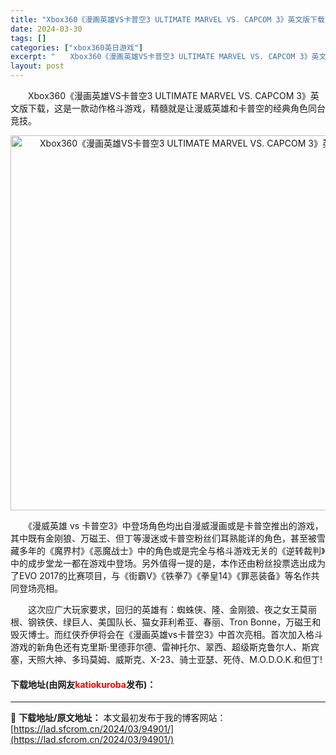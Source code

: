 ```yaml
---
title: "Xbox360《漫画英雄VS卡普空3 ULTIMATE MARVEL VS. CAPCOM 3》英文版下载"
date: 2024-03-30
tags: []
categories: ["xbox360英日游戏"]
excerpt: "　　Xbox360《漫画英雄VS卡普空3 ULTIMATE MARVEL VS. CAPCOM 3》英文版下载，这是一款动作格斗游戏，精髓就是让漫威英雄和卡普空的经典角色同台竞技。 　　《漫威英雄 vs 卡普空3》中登场角色均出自漫威漫画或是卡普空推出的游戏，其中既有金刚狼、万磁王、但丁等漫迷或卡普&hellip;"
layout: post
---
```


 <p>　　Xbox360《漫画英雄VS卡普空3 ULTIMATE MARVEL VS. CAPCOM 3》英文版下载，这是一款动作格斗游戏，精髓就是让漫威英雄和卡普空的经典角色同台竞技。</p> <p align="center"><img align="" border="0" src="https://lad.sfcrom.cn/wp-content/uploads/2024/03/20240330_6607daa2b2b83.webp" width="600" alt="Xbox360《漫画英雄VS卡普空3 ULTIMATE MARVEL VS. CAPCOM 3》英文版下载" /></p> <p>　　《漫威英雄 vs 卡普空3》中登场角色均出自漫威漫画或是卡普空推出的游戏，其中既有金刚狼、万磁王、但丁等漫迷或卡普空粉丝们耳熟能详的角色，甚至被雪藏多年的《魔界村》《恶魔战士》中的角色或是完全与格斗游戏无关的《逆转裁判》中的成步堂龙一都在游戏中登场。另外值得一提的是，本作还由粉丝投票选出成为了EVO 2017的比赛项目，与《街霸V》《铁拳7》《拳皇14》《罪恶装备》等名作共同登场亮相。</p> <p>　　这次应广大玩家要求，回归的英雄有：蜘蛛侠、隆、金刚狼、夜之女王莫丽根、钢铁侠、绿巨人、美国队长、猫女菲利希亚、春丽、Tron Bonne，万磁王和毁灭博士。而红侠乔伊将会在《漫画英雄vs卡普空3》中首次亮相。首次加入格斗游戏的新角色还有克里斯&middot;里德菲尔德、雷神托尔、翠西、超级斯克鲁尔人、斯宾塞，天照大神、多玛莫姆、威斯克、X-23、骑士亚瑟、死侍、M.O.D.O.K.和但丁!</p> <p><h4>下载地址(由网友<font color="red">katiokuroba</font>发布)：</h4></p> 

---
📖 **下载地址/原文地址：** 本文最初发布于我的博客网站：[https://lad.sfcrom.cn/2024/03/94901/](https://lad.sfcrom.cn/2024/03/94901/)
